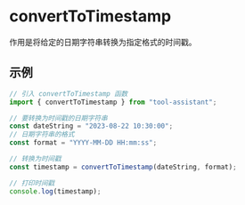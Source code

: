 # convertToTimestamp

作用是将给定的日期字符串转换为指定格式的时间戳。

## 示例

```javascript
// 引入 convertToTimestamp 函数
import { convertToTimestamp } from "tool-assistant";

// 要转换为时间戳的日期字符串
const dateString = "2023-08-22 10:30:00";
// 日期字符串的格式
const format = "YYYY-MM-DD HH:mm:ss";

// 转换为时间戳
const timestamp = convertToTimestamp(dateString, format);

// 打印时间戳
console.log(timestamp);
```
